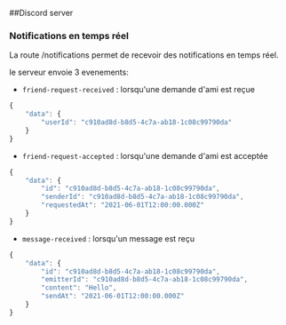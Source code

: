 ##Discord server

### Notifications en temps réel

La route /notifications permet de recevoir des notifications en temps réel.

le serveur envoie 3 evenements:
- `friend-request-received` : lorsqu'une demande d'ami est reçue
``` typescript
{
    "data": {
        "userId": "c910ad8d-b8d5-4c7a-ab18-1c08c99790da"
    }
}
```
- `friend-request-accepted` : lorsqu'une demande d'ami est acceptée
``` typescript
{
    "data": {
        "id": "c910ad8d-b8d5-4c7a-ab18-1c08c99790da",
        "senderId": "c910ad8d-b8d5-4c7a-ab18-1c08c99790da",
        "requestedAt": "2021-06-01T12:00:00.000Z"
    }
}
```
- `message-received` : lorsqu'un message est reçu
``` typescript
{
    "data": {
        "id": "c910ad8d-b8d5-4c7a-ab18-1c08c99790da",
        "emitterId": "c910ad8d-b8d5-4c7a-ab18-1c08c99790da",
        "content": "Hello",
        "sendAt": "2021-06-01T12:00:00.000Z"
    }
}
```
